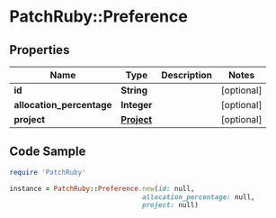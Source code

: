 # PatchRuby::Preference

## Properties

Name | Type | Description | Notes
------------ | ------------- | ------------- | -------------
**id** | **String** |  | [optional] 
**allocation_percentage** | **Integer** |  | [optional] 
**project** | [**Project**](Project.md) |  | [optional] 

## Code Sample

```ruby
require 'PatchRuby'

instance = PatchRuby::Preference.new(id: null,
                                 allocation_percentage: null,
                                 project: null)
```


